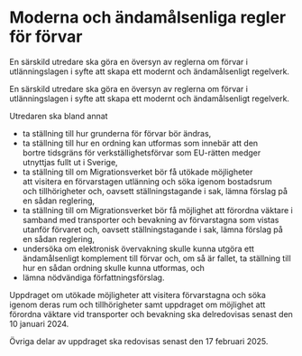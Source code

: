 # Moderna och ändamålsenliga regler för förvar

En särskild utredare ska göra en översyn av reglerna om förvar i utlänningslagen i syfte att skapa ett modernt och ändamålsenligt regelverk.

En särskild utredare ska göra en översyn av reglerna om förvar i utlänningslagen i syfte att skapa ett modernt och ändamålsenligt regelverk.

Utredaren ska bland annat

* ta ställning till hur grunderna för förvar bör ändras,
* ta ställning till hur en ordning kan utformas som innebär att den bortre tidsgräns för verkställighetsförvar som EU-rätten medger utnyttjas fullt ut i Sverige,
* ta ställning till om Migrationsverket bör få utökade möjligheter att visitera en förvarstagen utlänning och söka igenom bostadsrum och tillhörigheter och, oavsett ställningstagande i sak, lämna förslag på en sådan reglering,
* ta ställning till om Migrationsverket bör få möjlighet att förordna väktare i samband med transporter och bevakning av förvarstagna som vistas utanför förvaret och, oavsett ställningstagande i sak, lämna förslag på en sådan reglering,
* undersöka om elektronisk övervakning skulle kunna utgöra ett ändamålsenligt komplement till förvar och, om så är fallet, ta ställning till hur en sådan ordning skulle kunna utformas, och
* lämna nödvändiga författningsförslag.

Uppdraget om utökade möjligheter att visitera förvarstagna och söka igenom deras rum och tillhörigheter samt uppdraget om möjlighet att förordna väktare vid transporter och bevakning ska delredovisas senast den 10 januari 2024.

Övriga delar av uppdraget ska redovisas senast den 17 februari 2025.
